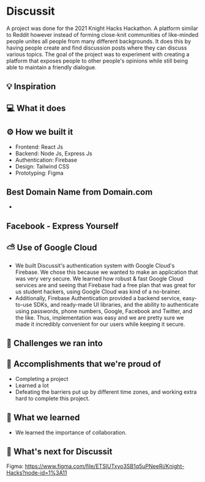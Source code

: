 # Discussit

A project was done for the 2021 Knight Hacks Hackathon. A platform similar to Reddit however instead of forming close-knit communities of like-minded people unites all people from many different backgrounds. It does this by having people create and find discussion posts where they can discuss various topics. The goal of the project was to experiment with creating a platform that exposes people to other people's opinions while still being able to maintain a friendly dialogue.

## 💡 Inspiration

## 💻 What it does

## ⚙️ How we built it

- Frontend: React Js
- Backend: Node Js, Express Js
- Authentication: Firebase
- Design: Tailwind CSS
- Prototyping: Figma

## Best Domain Name from Domain.com

-

## Facebook - Express Yourself

## ⛅ Use of Google Cloud

- We built Discussit's authentication system with Google Cloud's Firebase. We chose this because we wanted to make an application that was very very secure. We learned how robust & fast Google Cloud services are and seeing that Firebase had a free plan that was great for us student hackers, using Google Cloud was kind of a no-brainer.
- Additionally, Firebase Authentication provided a backend service, easy-to-use SDKs, and ready-made UI libraries, and the ability to authenticate using passwords, phone numbers, Google, Facebook and Twitter, and the like. Thus, implementation was easy and we are pretty sure we made it incredibly convenient for our users while keeping it secure.

## 🧠 Challenges we ran into

## 🏅 Accomplishments that we're proud of

- Completing a project
- Learned a lot
- Defeating the barriers put up by different time zones, and working extra hard to complete this project.

## 📖 What we learned

- We learned the importance of collaboration.

## 🚀 What's next for Discussit

Figma: https://www.figma.com/file/ETSlUTxyo3SB1q5uPNeeRi/Knight-Hacks?node-id=1%3A11
